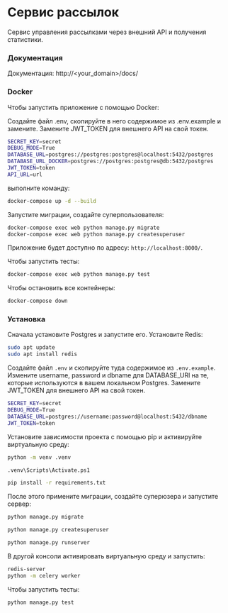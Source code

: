 # Сервис рассылок

Сервис управления рассылками через внешний API и получения статистики.

### Документация

Документация: http://<your_domain>/docs/

### Docker

Чтобы запустить приложение с помощью Docker:

Создайте файл .env, скопируйте в него содержимое из .env.example и замените.
Замените JWT_TOKEN для внешнего API на свой токен.

```bash
SECRET_KEY=secret
DEBUG_MODE=True
DATABASE_URL=postgres://postgres:postgres@localhost:5432/postgres
DATABASE_URL_DOCKER=postgres://postgres:postgres@db:5432/postgres
JWT_TOKEN=token
API_URL=url
```

выполните команду:
```bash
docker-compose up -d --build
```

Запустите миграции, создайте суперпользователя:

```bash
docker-compose exec web python manage.py migrate
docker-compose exec web python manage.py createsuperuser
```

Приложение будет доступно по адресу: `http://localhost:8000/`. 

Чтобы запустить тесты:

```bash
docker-compose exec web python manage.py test
```

Чтобы остановить все контейнеры:

```bash
docker-compose down
```

### Установка

Сначала установите Postgres и запустите его.
Установите Redis:
```bash
sudo apt update
sudo apt install redis
```

Создайте файл ```.env``` и скопируйте туда содержимое из ```.env.example```. Измените username, password и dbname для
DATABASE_URl на те, которые используются в вашем локальном Postgres. Замените JWT_TOKEN для внешнего API на свой токен.

```bash
SECRET_KEY=secret
DEBUG_MODE=True
DATABASE_URL=postgres://username:password@localhost:5432/dbname
JWT_TOKEN=token
```

Установите зависимости проекта с помощью pip и активируйте виртуальную среду:

```bash
python -m venv .venv 
```
```bash
.venv\Scripts\Activate.ps1 
```
```bash
pip install -r requirements.txt
```

После этого примените миграции, создайте суперюзера и запустите сервер:

```bash
python manage.py migrate
```
```bash
python manage.py createsuperuser
```
```bash
python manage.py runserver  
```
В другой консоли активировать виртуальную среду и запустить:
```bash
redis-server
python -m celery worker
```
Чтобы запустить тесты:
```bash
python manage.py test 
```
